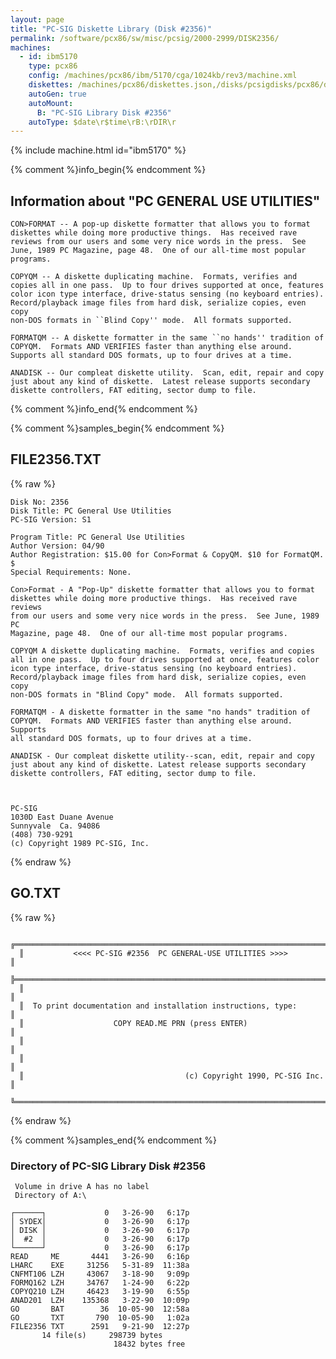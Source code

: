 ```yaml
---
layout: page
title: "PC-SIG Diskette Library (Disk #2356)"
permalink: /software/pcx86/sw/misc/pcsig/2000-2999/DISK2356/
machines:
  - id: ibm5170
    type: pcx86
    config: /machines/pcx86/ibm/5170/cga/1024kb/rev3/machine.xml
    diskettes: /machines/pcx86/diskettes.json,/disks/pcsigdisks/pcx86/diskettes.json
    autoGen: true
    autoMount:
      B: "PC-SIG Library Disk #2356"
    autoType: $date\r$time\rB:\rDIR\r
---
```


{% include machine.html id="ibm5170" %}

{% comment %}info_begin{% endcomment %}

## Information about "PC GENERAL USE UTILITIES"

    CON>FORMAT -- A pop-up diskette formatter that allows you to format
    diskettes while doing more productive things.  Has received rave
    reviews from our users and some very nice words in the press.  See
    June, 1989 PC Magazine, page 48.  One of our all-time most popular
    programs.
    
    COPYQM -- A diskette duplicating machine.  Formats, verifies and
    copies all in one pass.  Up to four drives supported at once, features
    color icon type interface, drive-status sensing (no keyboard entries).
    Record/playback image files from hard disk, serialize copies, even copy
    non-DOS formats in ``Blind Copy'' mode.  All formats supported.
    
    FORMATQM -- A diskette formatter in the same ``no hands'' tradition of
    COPYQM.  Formats AND VERIFIES faster than anything else around.
    Supports all standard DOS formats, up to four drives at a time.
    
    ANADISK -- Our compleat diskette utility.  Scan, edit, repair and copy
    just about any kind of diskette.  Latest release supports secondary
    diskette controllers, FAT editing, sector dump to file.
{% comment %}info_end{% endcomment %}

{% comment %}samples_begin{% endcomment %}

## FILE2356.TXT

{% raw %}
```
Disk No: 2356                                                           
Disk Title: PC General Use Utilities                                    
PC-SIG Version: S1                                                      
                                                                        
Program Title: PC General Use Utilities                                 
Author Version: 04/90                                                   
Author Registration: $15.00 for Con>Format & CopyQM. $10 for FormatQM. $
Special Requirements: None.                                             
                                                                        
Con>Format - A "Pop-Up" diskette formatter that allows you to format    
diskettes while doing more productive things.  Has received rave reviews
from our users and some very nice words in the press.  See June, 1989 PC
Magazine, page 48.  One of our all-time most popular programs.          
                                                                        
COPYQM A diskette duplicating machine.  Formats, verifies and copies    
all in one pass.  Up to four drives supported at once, features color   
icon type interface, drive-status sensing (no keyboard entries).        
Record/playback image files from hard disk, serialize copies, even copy 
non-DOS formats in "Blind Copy" mode.  All formats supported.           
                                                                        
FORMATQM - A diskette formatter in the same "no hands" tradition of     
COPYQM.  Formats AND VERIFIES faster than anything else around. Supports
all standard DOS formats, up to four drives at a time.                  
                                                                        
ANADISK - Our compleat diskette utility--scan, edit, repair and copy    
just about any kind of diskette. Latest release supports secondary      
diskette controllers, FAT editing, sector dump to file.                 
                                                                        
                                                                        
                                                                        
PC-SIG                                                                  
1030D East Duane Avenue                                                 
Sunnyvale  Ca. 94086                                                    
(408) 730-9291                                                          
(c) Copyright 1989 PC-SIG, Inc.                                         
```
{% endraw %}

## GO.TXT

{% raw %}
```
  ╔═════════════════════════════════════════════════════════════════════════╗
  ║           <<<< PC-SIG #2356  PC GENERAL-USE UTILITIES >>>>              ║
  ╠═════════════════════════════════════════════════════════════════════════╣
  ║                                                                         ║
  ║  To print documentation and installation instructions, type:            ║
  ║                    COPY READ.ME PRN (press ENTER)                       ║
  ║                                                                         ║
  ║                                                                         ║
  ║                                    (c) Copyright 1990, PC-SIG Inc.      ║
  ╚═════════════════════════════════════════════════════════════════════════╝
```
{% endraw %}

{% comment %}samples_end{% endcomment %}

### Directory of PC-SIG Library Disk #2356

     Volume in drive A has no label
     Directory of A:\

    ┌──────┐             0   3-26-90   6:17p
    │ SYDEX│             0   3-26-90   6:17p
    │ DISK │             0   3-26-90   6:17p
    │  #2  │             0   3-26-90   6:17p
    └──────┘             0   3-26-90   6:17p
    READ     ME       4441   3-26-90   6:16p
    LHARC    EXE     31256   5-31-89  11:38a
    CNFMT106 LZH     43067   3-18-90   9:09p
    FORMQ162 LZH     34767   1-24-90   6:22p
    COPYQ210 LZH     46423   3-19-90   6:55p
    ANAD201  LZH    135368   3-22-90  10:09p
    GO       BAT        36  10-05-90  12:58a
    GO       TXT       790  10-05-90   1:02a
    FILE2356 TXT      2591   9-21-90  12:27p
           14 file(s)     298739 bytes
                           18432 bytes free
